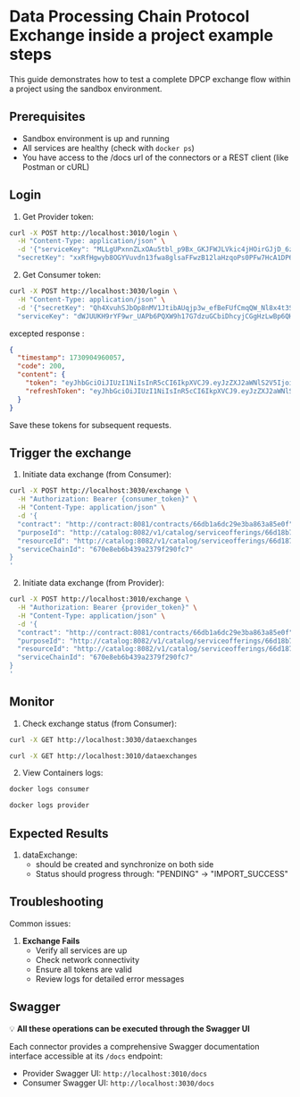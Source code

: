 # Data Processing Chain Protocol Exchange inside a project example steps

This guide demonstrates how to test a complete DPCP exchange flow within a project using the sandbox environment.

## Prerequisites

- Sandbox environment is up and running
- All services are healthy (check with `docker ps`)
- You have access to the /docs url of the connectors or a REST client (like Postman or cURL)

## Login

1. Get Provider token:

```bash
curl -X POST http://localhost:3010/login \
  -H "Content-Type: application/json" \
  -d '{"serviceKey": "MLLgUPxnnZLxOAu5tbl_p9Bx_GKJFWJLVkic4jHOirGJjD_6zEbzcCosAhCw7zV_VA9fPYy_vdRkZLuebUAUoQgjAPZGPuI9zaXg",
  "secretKey": "xxRfHgwyb8OGYVuvdn13fwa8glsaFFwzB12laHzqoPs0PFw7HcA1DP6X8wkqEfZ4feUTwfdXO9WHGzlPwstMrE4FJVllcIl5U4nG"}'
```

2. Get Consumer token:

```bash
curl -X POST http://localhost:3030/login \
  -H "Content-Type: application/json" \
  -d '{"secretKey": "Qh4XvuhSJbOp8nMV1JtibAUqjp3w_efBeFUfCmqQW_Nl8x4t3Sk6fWiK5L05CB3jhKZOgY5JlBSvWkFBHH_6fFhYQZWXNoZxO78x",
  "serviceKey": "dWJUUKH9rYF9wr_UAPb6PQXW9h17G7dzuGCbiDhcyjCGgHzLwBp6QHOQhDg0FFxS24GD8nvw37oe_LOjl7ztNATYiVOd_ZEVHQpV"}'
```

excepted response : 

```json
{
  "timestamp": 1730904960057,
  "code": 200,
  "content": {
    "token": "eyJhbGciOiJIUzI1NiIsInR5cCI6IkpXVCJ9.eyJzZXJ2aWNlS2V5IjoiTUxMZ1VQeG5uWkx4T0F1NXRibF9wOUJ4X0dLSkZXSkxWa2ljNGpIT2lyR0pqRF82ekViemNDb3NBaEN3N3pWX1ZBOWZQWXlfdmRSa1pMdWViVUFVb1FnakFQWkdQdUk5emFYZyIsImlhdCI6MTczMDkwNDk2MDA1NSwiZXhwIjoxNzMwOTA0OTYwMzU1fQ.HvoHfXFy0L9Qtdl3pm-OSxH9phal_Vlc2_gYpiWJboM",
    "refreshToken": "eyJhbGciOiJIUzI1NiIsInR5cCI6IkpXVCJ9.eyJzZXJ2aWNlS2V5IjoiTUxMZ1VQeG5uWkx4T0F1NXRibF9wOUJ4X0dLSkZXSkxWa2ljNGpIT2lyR0pqRF82ekViemNDb3NBaEN3N3pWX1ZBOWZQWXlfdmRSa1pMdWViVUFVb1FnakFQWkdQdUk5emFYZyIsImlhdCI6MTczMDkwNDk2MDA1NiwiZXhwIjoxNzMwOTA0OTYwMzU2fQ.la9FDMlOICL1TXQOQSZ-YRLHib1GO3iQskXDk_4sE7w"
  }
}
```

Save these tokens for subsequent requests.

## Trigger the exchange

1. Initiate data exchange (from Consumer):

```bash
curl -X POST http://localhost:3030/exchange \
  -H "Authorization: Bearer {consumer_token}" \
  -H "Content-Type: application/json" \
  -d '{
  "contract": "http://contract:8081/contracts/66db1a6dc29e3ba863a85e0f",
  "purposeId": "http://catalog:8082/v1/catalog/serviceofferings/66d18b79ee71f9f096baecb0",
  "resourceId": "http://catalog:8082/v1/catalog/serviceofferings/66d187f4ee71f9f096bae8ca",
  "serviceChainId": "670e8eb6b439a2379f290fc7"
}
'
```

2. Initiate data exchange (from Provider):

```bash
curl -X POST http://localhost:3010/exchange \
  -H "Authorization: Bearer {provider_token}" \
  -H "Content-Type: application/json" \
  -d '{
  "contract": "http://contract:8081/contracts/66db1a6dc29e3ba863a85e0f",
  "purposeId": "http://catalog:8082/v1/catalog/serviceofferings/66d18b79ee71f9f096baecb0",
  "resourceId": "http://catalog:8082/v1/catalog/serviceofferings/66d187f4ee71f9f096bae8ca",
  "serviceChainId": "670e8eb6b439a2379f290fc7"
}
'
```

## Monitor

1. Check exchange status (from Consumer):

```bash
curl -X GET http://localhost:3030/dataexchanges
```

```bash
curl -X GET http://localhost:3010/dataexchanges
```

2. View Containers logs:

```bash
docker logs consumer
```

```bash
docker logs provider
```

## Expected Results

1. dataExchange:
   - should be created and synchronize on both side
   - Status should progress through: "PENDING" -> "IMPORT_SUCCESS"

## Troubleshooting

Common issues:

1. **Exchange Fails**
   - Verify all services are up
   - Check network connectivity
   - Ensure all tokens are valid
   - Review logs for detailed error messages

## Swagger

💡 **All these operations can be executed through the Swagger UI**

Each connector provides a comprehensive Swagger documentation interface accessible at its `/docs` endpoint:

- Provider Swagger UI: `http://localhost:3010/docs`
- Consumer Swagger UI: `http://localhost:3030/docs`
